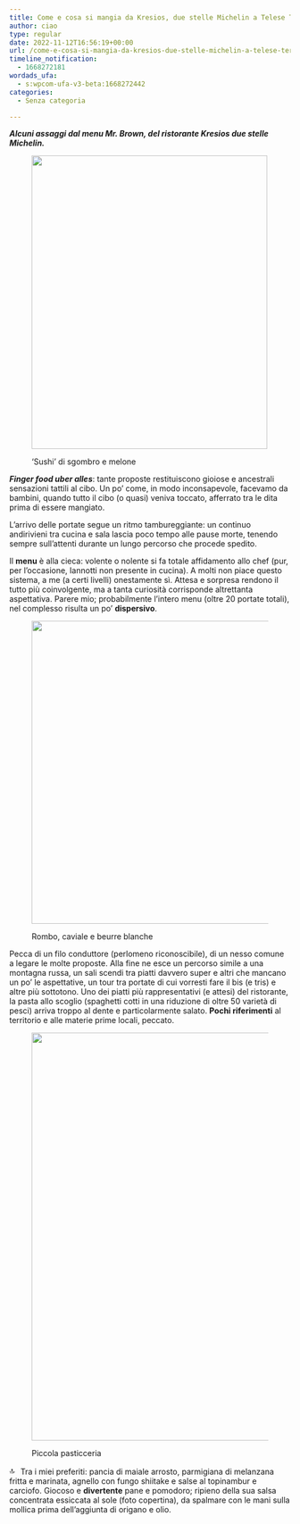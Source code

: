 ```yaml
---
title: Come e cosa si mangia da Kresios, due stelle Michelin a Telese Terme
author: ciao
type: regular
date: 2022-11-12T16:56:19+00:00
url: /come-e-cosa-si-mangia-da-kresios-due-stelle-michelin-a-telese-terme/
timeline_notification:
  - 1668272181
wordads_ufa:
  - s:wpcom-ufa-v3-beta:1668272442
categories:
  - Senza categoria

---
```

**_Alcuni assaggi dal menu Mr. Brown, del ristorante Kresios due stelle Michelin._** <figure class="wp-block-image aligncenter size-large is-resized">

<img loading="lazy" decoding="async" src="images/wp-content/uploads/2022/11/kresios-cosa-si-mangia.jpg?w=819" alt="" class="wp-image-2382" width="422" height="526" /> <figcaption class="wp-element-caption">&#8216;Sushi&#8217; di sgombro e melone</figcaption></figure> 

**_Finger food uber alles_**: tante proposte restituiscono gioiose e ancestrali sensazioni tattili al cibo. Un po’ come, in modo inconsapevole, facevamo da bambini, quando tutto il cibo (o quasi) veniva toccato, afferrato tra le dita prima di essere mangiato.  
  
L’arrivo delle portate segue un ritmo tambureggiante: un continuo andirivieni tra cucina e sala lascia poco tempo alle pause morte, tenendo sempre sull’attenti durante un lungo percorso che procede spedito. 

Il **menu** è alla cieca: volente o nolente si fa totale affidamento allo chef (pur, per l’occasione, Iannotti non presente in cucina). A molti non piace questo sistema, a me (a certi livelli) onestamente sì. Attesa e sorpresa rendono il tutto più coinvolgente, ma a tanta curiosità corrisponde altrettanta aspettativa. Parere mio; probabilmente l’intero menu (oltre 20 portate totali), nel complesso risulta un po’ **dispersivo**. <figure class="wp-block-image aligncenter size-large is-resized">

<img loading="lazy" decoding="async" src="images/wp-content/uploads/2022/11/kresios-piatti-menu-cosa-si-mangia-1.jpg?w=819" alt="" class="wp-image-2386" width="436" height="543" /> <figcaption class="wp-element-caption">Rombo, caviale e beurre blanche</figcaption></figure> 

Pecca di un filo conduttore (perlomeno riconoscibile), di un nesso comune a legare le molte proposte. Alla fine ne esce un percorso simile a una montagna russa, un sali scendi tra piatti davvero super e altri che mancano un po’ le aspettative, un tour tra portate di cui vorresti fare il bis (e tris) e altre più sottotono. Uno dei piatti più rappresentativi (e attesi) del ristorante, la pasta allo scoglio (spaghetti cotti in una riduzione di oltre 50 varietà di pesci) arriva troppo al dente e particolarmente salato. **Pochi riferimenti** al territorio e alle materie prime locali, peccato.<figure class="wp-block-image aligncenter size-large is-resized">

<img loading="lazy" decoding="async" src="images/wp-content/uploads/2022/11/pasticceria-kresios-cosa-si-mangia-1.jpg?w=819" alt="" class="wp-image-2388" width="586" height="731" /> <figcaption class="wp-element-caption">Piccola pasticceria</figcaption></figure> 

<img loading="lazy" decoding="async" height="16" width="16" src="https://static.xx.fbcdn.net/images/emoji.php/v9/t60/1/16/1f51d.png" alt="🔝" /> Tra i miei preferiti: pancia di maiale arrosto, parmigiana di melanzana fritta e marinata, agnello con fungo shiitake e salse al topinambur e carciofo. Giocoso e **divertente** pane e pomodoro; ripieno della sua salsa concentrata essiccata al sole (foto copertina), da spalmare con le mani sulla mollica prima dell’aggiunta di origano e olio.